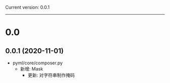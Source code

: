 Current version: 0.0.1

--------------------------------------------------------------------------------

# 0.0

## 0.0.1 (2020-11-01)

- pyml/core/composer.py
    - 新增: Mask
        - 更新: 对字符串制作掩码
